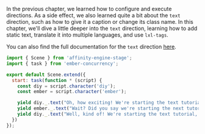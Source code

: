 In the previous chapter, we learned how to configure and execute directions. As a side effect, we also learned quite a bit about the `text` direction, such as how to give it a caption or change its class name. In this chapter, we'll dive a little deeper into the `text` direction, learning how to add static text, translate it into multiple languages, and use `lxl-tags`.

You can also find the full documentation for the `text` direction [here](/#/api/stage/directions/text).

```js
import { Scene } from 'affinity-engine-stage';
import { task } from 'ember-concurrency';

export default Scene.extend({
  start: task(function * (script) {
    const diy = script.character('diy');
    const ember = script.character('ember');

    yield diy._.text("Oh, how exciting! We're starting the text tutorial.");
    yield ember._.text("Wait? Did you say we're starting the next tutorial?");
    yield diy._.text("Well, kind of! We're starting the text tutorial, but it's also the next one.");
  })
});

```
